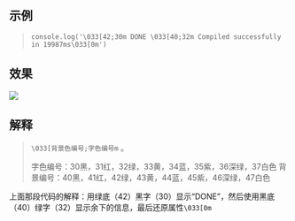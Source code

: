## 示例

> ```console.log(&#39;\033[42;30m DONE \033[40;32m Compiled successfully in 19987ms\033[0m&#39;)
> console.log('\033[42;30m DONE \033[40;32m Compiled successfully in 19987ms\033[0m')
> ```

## 效果

![](https://upload-images.jianshu.io/upload_images/3602599-479eabac698d08cd.png?imageMogr2/auto-orient/strip%7CimageView2/2/w/321/format/webp)



## 解释

> `\033[背景色编号;字色编号m` 。
>
> 字色编号：30黑，31红，32绿，33黄，34蓝，35紫，36深绿，37白色
> 背景编号：40黑，41红，42绿，43黄，44蓝，45紫，46深绿，47白色

上面那段代码的解释：用绿底（42）黑字（30）显示“DONE”，然后使用黑底（40）绿字（32）显示余下的信息，最后还原属性`\033[0m`

